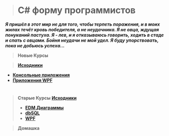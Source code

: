 ># C# форму программистов
***Я пришёл в этот мир не для того, чтобы терпеть поражения, и в моих жилах течёт кровь победителя, а не неудачника. Я не овца, ждущая понуканий пастуха. Я - лев, и я отказываюсь говорить, ходить в стаде и спать с овцами.
Бойня неудачи не мой удел.
Я буду упорствовать, пока не добьюсь успеха...***

> **Новые Курсы**

> **[Исходники](https://github.com/vckit/C-Sharp-Forum/tree/master/Courses)**
+ **[Консольные приложения](https://github.com/vckit/C-Sharp-Forum/tree/master/Courses/ConsoleApp)**
+ **[Приложения WPF](https://github.com/vckit/C-Sharp-Forum/tree/master/Courses/WPF)**

#

> **Старые Курсы**
> **[Исходники](https://github.com/vckit/C-Sharp-Forum/tree/master/Olds)**
>+ **[EDM Диаграммы](https://github.com/vckit/C-Sharp-Forum/tree/master/Olds/EDM%20Diagramm)**
>+ **[dbSQL](https://github.com/vckit/C-Sharp-Forum/tree/master/Olds/SQL)**
>+ **[WPF](https://github.com/vckit/C-Sharp-Forum/tree/master/Olds/WPF)**


> **Домашка**
